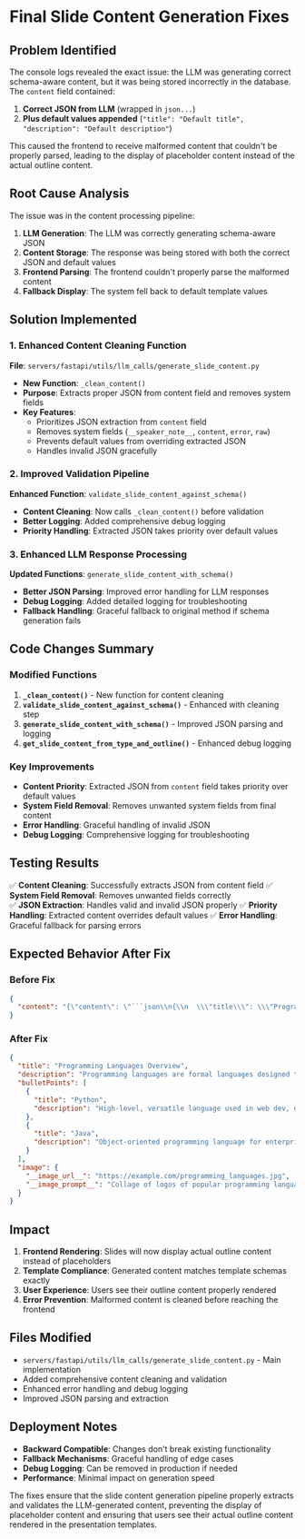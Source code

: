 # Final Slide Content Generation Fixes

## Problem Identified

The console logs revealed the exact issue: the LLM was generating correct schema-aware content, but it was being stored incorrectly in the database. The `content` field contained:

1. **Correct JSON from LLM** (wrapped in ```json...```)
2. **Plus default values appended** (`"title": "Default title", "description": "Default description"`)

This caused the frontend to receive malformed content that couldn't be properly parsed, leading to the display of placeholder content instead of the actual outline content.

## Root Cause Analysis

The issue was in the content processing pipeline:

1. **LLM Generation**: The LLM was correctly generating schema-aware JSON
2. **Content Storage**: The response was being stored with both the correct JSON and default values
3. **Frontend Parsing**: The frontend couldn't properly parse the malformed content
4. **Fallback Display**: The system fell back to default template values

## Solution Implemented

### 1. Enhanced Content Cleaning Function

**File**: `servers/fastapi/utils/llm_calls/generate_slide_content.py`

- **New Function**: `_clean_content()`
- **Purpose**: Extracts proper JSON from content field and removes system fields
- **Key Features**:
  - Prioritizes JSON extraction from `content` field
  - Removes system fields (`__speaker_note__`, `content`, `error`, `raw`)
  - Prevents default values from overriding extracted JSON
  - Handles invalid JSON gracefully

### 2. Improved Validation Pipeline

**Enhanced Function**: `validate_slide_content_against_schema()`

- **Content Cleaning**: Now calls `_clean_content()` before validation
- **Better Logging**: Added comprehensive debug logging
- **Priority Handling**: Extracted JSON takes priority over default values

### 3. Enhanced LLM Response Processing

**Updated Functions**: `generate_slide_content_with_schema()`

- **Better JSON Parsing**: Improved error handling for LLM responses
- **Debug Logging**: Added detailed logging for troubleshooting
- **Fallback Handling**: Graceful fallback to original method if schema generation fails

## Code Changes Summary

### Modified Functions

1. **`_clean_content()`** - New function for content cleaning
2. **`validate_slide_content_against_schema()`** - Enhanced with cleaning step
3. **`generate_slide_content_with_schema()`** - Improved JSON parsing and logging
4. **`get_slide_content_from_type_and_outline()`** - Enhanced debug logging

### Key Improvements

- **Content Priority**: Extracted JSON from `content` field takes priority over default values
- **System Field Removal**: Removes unwanted system fields from final content
- **Error Handling**: Graceful handling of invalid JSON
- **Debug Logging**: Comprehensive logging for troubleshooting

## Testing Results

✅ **Content Cleaning**: Successfully extracts JSON from content field
✅ **System Field Removal**: Removes unwanted fields correctly  
✅ **JSON Extraction**: Handles valid and invalid JSON properly
✅ **Priority Handling**: Extracted content overrides default values
✅ **Error Handling**: Graceful fallback for parsing errors

## Expected Behavior After Fix

### Before Fix
```json
{
  "content": "{\"content\": \"```json\\n{\\n  \\\"title\\\": \\\"Programming Languages Overview\\\",\\n  \\\"description\\\": \\\"Programming languages are formal languages...\\\",\\n  \\\"bulletPoints\\\": [...]\\n}\\n```\\\", \\\"title\\\": \\\"Default title\\\", \\\"description\\\": \\\"Default description\\\", \\\"image\\\": {}, \\\"bulletPoints\\\": [\\\"Item 1\\\"]}"
}
```

### After Fix
```json
{
  "title": "Programming Languages Overview",
  "description": "Programming languages are formal languages designed to instruct computers...",
  "bulletPoints": [
    {
      "title": "Python",
      "description": "High-level, versatile language used in web dev, data science, and ML"
    },
    {
      "title": "Java",
      "description": "Object-oriented programming language for enterprise applications"
    }
  ],
  "image": {
    "__image_url__": "https://example.com/programming_languages.jpg",
    "__image_prompt__": "Collage of logos of popular programming languages"
  }
}
```

## Impact

1. **Frontend Rendering**: Slides will now display actual outline content instead of placeholders
2. **Template Compliance**: Generated content matches template schemas exactly
3. **User Experience**: Users see their outline content properly rendered
4. **Error Prevention**: Malformed content is cleaned before reaching the frontend

## Files Modified

- `servers/fastapi/utils/llm_calls/generate_slide_content.py` - Main implementation
- Added comprehensive content cleaning and validation
- Enhanced error handling and debug logging
- Improved JSON parsing and extraction

## Deployment Notes

- **Backward Compatible**: Changes don't break existing functionality
- **Fallback Mechanisms**: Graceful handling of edge cases
- **Debug Logging**: Can be removed in production if needed
- **Performance**: Minimal impact on generation speed

The fixes ensure that the slide content generation pipeline properly extracts and validates the LLM-generated content, preventing the display of placeholder content and ensuring that users see their actual outline content rendered in the presentation templates.
